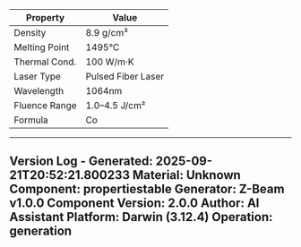 | Property | Value |
|----------|-------|
| Density | 8.9 g/cm³ |
| Melting Point | 1495°C |
| Thermal Cond. | 100 W/m·K |
| Laser Type | Pulsed Fiber Laser |
| Wavelength | 1064nm |
| Fluence Range | 1.0–4.5 J/cm² |
| Formula | Co |


---
Version Log - Generated: 2025-09-21T20:52:21.800233
Material: Unknown
Component: propertiestable
Generator: Z-Beam v1.0.0
Component Version: 2.0.0
Author: AI Assistant
Platform: Darwin (3.12.4)
Operation: generation
---